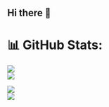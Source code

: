 ## Hi there 👋

# 📊 GitHub Stats:
![](https://github-readme-stats.vercel.app/api?username=phazejeff&theme=dark&hide_border=false&include_all_commits=true&count_private=true&hide_rank=true#gh-dark-mode-only)<br/>
![](https://github-readme-stats.vercel.app/api?username=phazejeff&theme=graywhite&hide_border=false&include_all_commits=true&count_private=true&hide_rank=true#gh-light-mode-only)<br/>

![](https://github-readme-stats.vercel.app/api/top-langs/?username=phazejeff&theme=dark&hide_border=false&include_all_commits=true&count_private=true&layout=compact#gh-dark-mode-only)<br/>
![](https://github-readme-stats.vercel.app/api/top-langs/?username=phazejeff&theme=graywhite&hide_border=false&include_all_commits=true&count_private=true&layout=compact#gh-light-mode-only)<br/>
